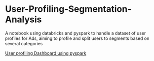# User-Profiling-Segmentation-Analysis

A notebook using databricks and pyspark to handle a dataset of user profiles for Ads, aiming to profile and split users to segments based on several categories


[User profiling Dashboard using pyspark]([https://example.com/content](https://databricks-prod-cloudfront.cloud.databricks.com/public/4027ec902e239c93eaaa8714f173bcfc/7173899576930101/1352709599770819/814834989057929/latest.html)https://databricks-prod-cloudfront.cloud.databricks.com/public/4027ec902e239c93eaaa8714f173bcfc/7173899576930101/1352709599770819/814834989057929/latest.html)
